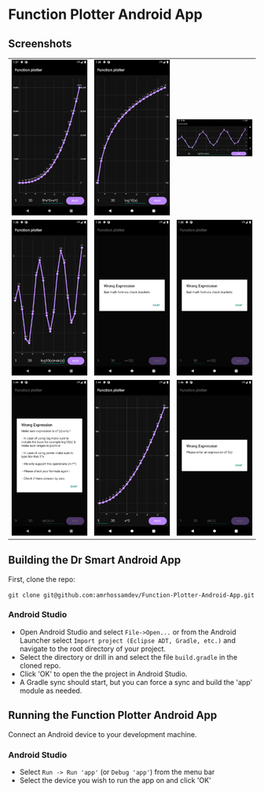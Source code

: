 Function Plotter Android App
=============================

## Screenshots
| | | |
|:-------------------------:|:-------------------------:|:-------------------------:|
|<img width="600" alt="Function Plotter" src="https://raw.githubusercontent.com/amrhossamdev/Function-Plotter-Android-App/master/screenshots/Screenshot_1652139446.png?token=GHSAT0AAAAAABQGSFXFCFQ5AGRL5GKNNJJ6YTZXJTA">   |  <img width="600" alt="Function Plotter" src="https://raw.githubusercontent.com/amrhossamdev/Function-Plotter-Android-App/master/screenshots/Screenshot_1652139493.png?token=GHSAT0AAAAAABQGSFXFRZIN5YQZQENH2TL2YTZXJUA">|<img width="600" alt="Function Plotter" src="https://raw.githubusercontent.com/amrhossamdev/Function-Plotter-Android-App/master/screenshots/Screenshot_1652139508.png?token=GHSAT0AAAAAABQGSFXFSVDVDN42V7YWIWJAYTZXJVA">|
|<img width="600" alt="Function Plotter" src="https://raw.githubusercontent.com/amrhossamdev/Function-Plotter-Android-App/master/screenshots/Screenshot_1652139516.png?token=GHSAT0AAAAAABQGSFXF6YZYZXOPB67HLETWYTZXJVQ">  |  <img width="600" alt="Function Plotter" src="https://raw.githubusercontent.com/amrhossamdev/Function-Plotter-Android-App/master/screenshots/Screenshot_1652139533.png?token=GHSAT0AAAAAABQGSFXFIFUGOSPB5Z4D2EYWYTZXJWQ">|<img width="600" alt="Function Plotter" src="https://raw.githubusercontent.com/amrhossamdev/Function-Plotter-Android-App/master/screenshots/Screenshot_1652139533.png?token=GHSAT0AAAAAABQGSFXFIFUGOSPB5Z4D2EYWYTZXJWQ">|
|<img width="600" alt="Function Plotter" src="https://raw.githubusercontent.com/amrhossamdev/Function-Plotter-Android-App/master/screenshots/Screenshot_1652139845.png?token=GHSAT0AAAAAABQGSFXEU6VGONTVDMIAQROIYTZXJXQ">  |  <img width="600" alt="Function Plotter" src="https://raw.githubusercontent.com/amrhossamdev/Function-Plotter-Android-App/master/screenshots/Screenshot_1652139870.png?token=GHSAT0AAAAAABQGSFXFJG4XIBJZRXXLESA6YTZXJYQ">|<img width="600" alt="Function Plotter" src="https://raw.githubusercontent.com/amrhossamdev/Function-Plotter-Android-App/master/screenshots/Screenshot_1652140017.png?token=GHSAT0AAAAAABQGSFXFXNAXGLRW3AEDWC54YTZXJZQ">|
## Building the Dr Smart Android App

First, clone the repo:

`git clone git@github.com:amrhossamdev/Function-Plotter-Android-App.git`

### Android Studio

* Open Android Studio and select `File->Open...` or from the Android Launcher select `Import project (Eclipse ADT, Gradle, etc.)` and navigate to the root directory of your project.
* Select the directory or drill in and select the file `build.gradle` in the cloned repo.
* Click 'OK' to open the the project in Android Studio.
* A Gradle sync should start, but you can force a sync and build the 'app' module as needed.

## Running the Function Plotter Android App

Connect an Android device to your development machine.

### Android Studio

* Select `Run -> Run 'app'` (or `Debug 'app'`) from the menu bar
* Select the device you wish to run the app on and click 'OK'
